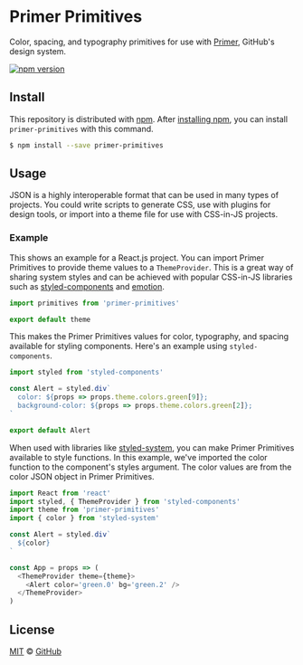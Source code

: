 # Primer Primitives

Color, spacing, and typography primitives for use with [Primer][primer], GitHub's design system.

[![npm version](https://img.shields.io/npm/v/primer-primitives.svg)](https://www.npmjs.org/package/primer-primitives)

## Install

This repository is distributed with [npm][npm]. After [installing npm][install-npm], you can install `primer-primitives` with this command.

```sh
$ npm install --save primer-primitives
```

## Usage

JSON is a highly interoperable format that can be used in many types of projects. You could write scripts to generate CSS, use with plugins for design tools, or import into a theme file for use with CSS-in-JS projects.

### Example

This shows an example for a React.js project. You can import Primer Primitives to provide theme values to a `ThemeProvider`. This is a great way of sharing system styles and can be achieved with popular CSS-in-JS libraries such as [styled-components](https://www.styled-components.com/) and [emotion](https://emotion.sh/).


```js
import primitives from 'primer-primitives'

export default theme
```

This makes the Primer Primitives values for color, typography, and spacing available for styling components. Here's an example using `styled-components`.

```js
import styled from 'styled-components'

const Alert = styled.div`
  color: ${props => props.theme.colors.green[9]};
  background-color: ${props => props.theme.colors.green[2]};
`

export default Alert

```

When used with libraries like [styled-system](https://jxnblk.com/styled-system/), you can make Primer Primitives available to style functions. In this example, we've imported the color function to the component's styles argument. The color values are from the color JSON object in Primer Primitives.

```js
import React from 'react'
import styled, { ThemeProvider } from 'styled-components'
import theme from 'primer-primitives'
import { color } from 'styled-system'

const Alert = styled.div`
  ${color}
`

const App = props => (
  <ThemeProvider theme={theme}>
    <Alert color='green.0' bg='green.2' />
  </ThemeProvider>
)

```

## License

[MIT](./LICENSE) &copy; [GitHub](https://github.com/)

[primer]: https://github.com/primer/primer
[primer-primitives]: https://github.com/primer/primer-primitives/tree/master/modules/primer-primitives
[npm]: https://www.npmjs.com/
[install-npm]: https://docs.npmjs.com/getting-started/installing-node
